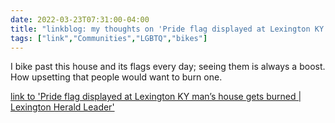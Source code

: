 ```yaml
---
date: 2022-03-23T07:31:00-04:00
title: "linkblog: my thoughts on 'Pride flag displayed at Lexington KY man’s house gets burned | Lexington Herald Leader'"
tags: ["link","Communities","LGBTQ","bikes"]
---
```

I bike past this house and its flags every day; seeing them is always a boost. How upsetting that people would want to burn one.
 
[link to 'Pride flag displayed at Lexington KY man’s house gets burned | Lexington Herald Leader'](https://www.kentucky.com/news/local/counties/fayette-county/article259676075.html)
